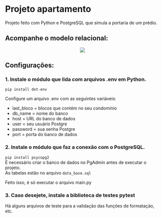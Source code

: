 # Projeto apartamento
Projeto feito com Python e PostgreSQL que simula a portaria de um prédio.

## Acompanhe o modelo relacional:
<div align="center">
  <img src="https://github.com/luizzvinicius/Atividades-Python/assets/93850693/2ee9fffb-7fb5-4119-9366-29f4fa79e682">
</div>

## Configurações:
### 1. Instale o módulo que lida com arquivos .env em Python.
`pip install dot-env`

Configure um arquivo .env com as seguintes variáveis:<br>
* last_bloco = blocos que contém no seu condomínio<br>
* db_name = nome do banco<br>
* host = URL do banco de dados<br>
* user = seu usuário Postgre<br>
* password = sua senha Postgre<br>
* port = porta do banco de dados

### 2. Instale o módulo que faz a conexão com o PostgreSQL.
`pip install psycopg2`<br>
É necessário criar o banco de dados no PgAdmin antes de executar o projeto.<br>
As tabelas estão no arquivo `data_base.sql`

Feito isso, é só executar o arquivo main.py

### 3. Caso desejete, instale a biblioteca de testes pytest
Há alguns arquivos de teste para a validação das funções de formatação, etc.
